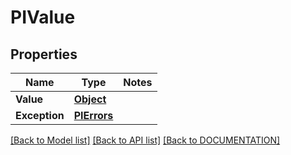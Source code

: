# PIValue

## Properties
Name | Type | Notes
------------ | ------------- | -------------
**Value** | **[**Object**](../models/Object.md)**
**Exception** | **[**PIErrors**](../models/PIErrors.md)**

[[Back to Model list]](../../DOCUMENTATION.md#documentation-for-models) [[Back to API list]](../../DOCUMENTATION.md#documentation-for-api-endpoints) [[Back to DOCUMENTATION]](../../DOCUMENTATION.md)

